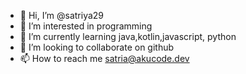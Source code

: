 - 👋 Hi, I’m @satriya29
- 👀 I’m interested in programming 
- 🌱 I’m currently learning java,kotlin,javascript, python
- 💞️ I’m looking to collaborate on github
- 📫 How to reach me satria@akucode.dev

<!---
satriya29/satriya29 is a ✨ special ✨ repository because its `README.md` (this file) appears on your GitHub profile.
You can click the Preview link to take a look at your changes.
--->
